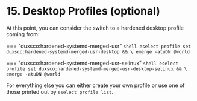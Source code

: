 # 15. Desktop Profiles (optional)

At this point, you can consider the switch to a hardened desktop profile coming from:

=== "duxsco:hardened-systemd-merged-usr"
    ```shell
    eselect profile set duxsco:hardened-systemd-merged-usr-desktop && \
    emerge -atuDN @world
    ```

=== "duxsco:hardened-systemd-merged-usr-selinux"
    ```shell
    eselect profile set duxsco:hardened-systemd-merged-usr-desktop-selinux && \
    emerge -atuDN @world
    ```

For everything else you can either create your own profile or use one of those printed out by `eselect profile list`.

